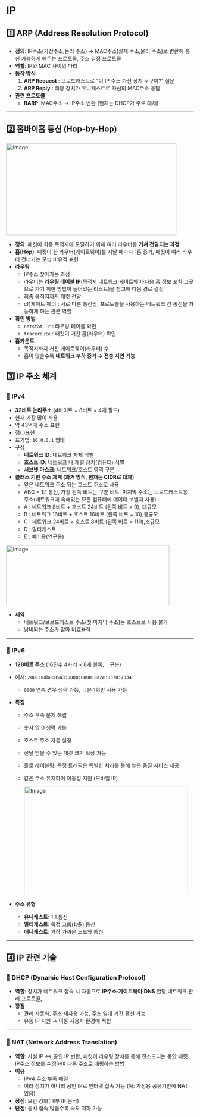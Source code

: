 # IP

## 1️⃣ ARP (Address Resolution Protocol)

- **정의**: IP주소(가상주소,논리 주소) → MAC주소(실제 주소,물리 주소)로 변환해 통신 가능하게 해주는 프로토콜, 주소 결정 프로토콜
- **역할**: IP와 MAC 사이의 다리
- **동작 방식**
    1. **ARP Request** : 브로드캐스트로 “이 IP 주소 가진 장치 누구야?” 질문
    2. **ARP Reply** : 해당 장치가 유니캐스트로 자신의 MAC주소 응답
- **관련 프로토콜**
    - **RARP**: MAC주소 → IP주소 변환 (현재는 DHCP가 주로 대체)

---

## 2️⃣ 홉바이홉 통신 (Hop-by-Hop)

<img width="457" height="247" alt="Image" src="https://github.com/user-attachments/assets/5cb4f0f4-2f0a-45ba-aaf4-ab401688d803" />

- **정의**: 패킷이 최종 목적지에 도달하기 위해 여러 라우터를 **거쳐 전달되는 과정**
- **홉(Hop)**: 패킷이 한 라우터(게이트웨이)를 지날 때마다 1홉 증가, 패킷이 여러 라우터 건너가는 모습 비유적 표현
- **라우팅**
    - IP주소 찾아가는 과정
    - 라우터는 **라우팅 테이블 IP**(목적지 네트워크·게이트웨이·다음 홉 정보 포함 그곳으로 가기 위한 방법이 들어있는 리스트)을 참고해 다음 경로 결정
    - 최종 목적지까지 패킷 전달
    - cf)게이트 웨이 : 서로 다른 통신망, 프로토콜을 사용하는 네트워크 간 통신을 가능하게 하는 관문 역할
- **확인 방법**
    - `netstat -r` : 라우팅 테이블 확인
    - `traceroute` : 패킷이 거친 홉(라우터) 확인
- **홉카운트**
    - 목적지까지 거친 게이트웨이(라우터) 수
    - 홉이 많을수록 **네트워크 부하 증가 → 전송 지연 가능**

## 3️⃣ IP 주소 체계

### 🔹 IPv4

- **32비트 논리주소** (4바이트 = 8비트 × 4개 필드)
- 현재 가장 많이 사용
- 약 43억개 주소 표현
- 점(.)표현
- 표기법: `10.0.0.1` 형태
- 구성
    - **네트워크 ID**: 네트워크 자체 식별
    - **호스트 ID**: 네트워크 내 개별 장치(컴퓨터) 식별
    - **서브넷 마스크**: 네트워크/호스트 영역 구분
- **클래스 기반 주소 체계 (과거 방식, 현재는 CIDR로 대체)**
    - 앞은 네트워크 주소 뒤는 호스트 주소로 사용
    - ABC = 1:1 통신, 가장 왼쪽 비트는 구분 비트, 마지막 주소는 브로드캐스트용 주소(네트워크에 속해있는 모든 컴퓨터에 데이터 보낼때 사용)
    - A : 네트워크 8비트 + 호스트 24비트 (왼쪽 비트 = 0), 대규모
    - B : 네트워크 16비트 + 호스트 16비트 (왼쪽 비트 = 10),중규모
    - C : 네트워크 24비트 + 호스트 8비트 (왼쪽 비트 = 110),소규모
    - D : 멀티캐스트
    - E : 예비용(연구용)
  
<img width="438" height="162" alt="Image" src="https://github.com/user-attachments/assets/e7b5e6a7-f506-438b-a3ae-e7f4190f72d3" />

- **제약**
    - 네트워크/브로드캐스트 주소(첫·마지막 주소)는 호스트로 사용 불가
    - 낭비되는 주소가 많아 비효율적

---

### 🔹 IPv6

- **128비트 주소** (16진수 4자리 × 8개 블록, `:` 구분)
- 예시: `2001:0db8:85a3:0000:0000:8a2e:0370:7334`
    - `0000` 연속 경우 생략 가능, `::`은 1회만 사용 가능
- **특징**
    - 주소 부족 문제 해결
    - 숫자 앞 0 생략 가능
    - 호스트 주소 자동 설정
    - 전달 받을 수 있는 패킷 크기 확장 가능
    - 폴로 레이블링: 특정 트래픽은 특별한 처리를 통해 높은 품질 서비스 제공
    - 같은 주소 유지하며 이동성 지원 (모바일 IP)

      <img width="440" height="291" alt="Image" src="https://github.com/user-attachments/assets/a257497f-5767-491e-b443-3ef921b88590" />

- **주소 유형**
    - **유니캐스트**: 1:1 통신
    - **멀티캐스트**: 특정 그룹(1:多) 통신
    - **애니캐스트**: 가장 가까운 노드와 통신

---

## 4️⃣ IP 관련 기술

### 🔹 DHCP (Dynamic Host Configuration Protocol)

- **역할**: 장치가 네트워크 접속 시 자동으로 **IP주소·게이트웨이·DNS** 할당,네트워크 관리 프로토콜,
- **장점**
    - 관리 자동화, 주소 재사용 가능, 주소 임대 기간 갱신 가능
    - 유동 IP 지원 → 이동 사용자 환경에 적합

---

### 🔹 NAT (Network Address Translation)

- **역할**: 사설 IP ↔ 공인 IP 변환, 패킷이 라우팅 장치를 통해 전소오디는 동안 패킷 IP주소 정보를 수정하여 다른 주소로 매핑하는 방법
- **이유**
    - IPv4 주소 부족 해결
    - 여러 장치가 하나의 공인 IP로 인터넷 접속 가능 (예: 가정용 공유기안에 NAT 있음)
- **장점**: 보안 강화(내부 IP 은닉)
- **단점**: 동시 접속 많을수록 속도 저하 가능
